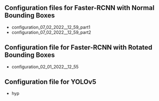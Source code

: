 ## Configuration files for Faster-RCNN with Normal Bounding Boxes

* configuration_07_02_2022__12_59_part1 
* configuration_07_02_2022__12_59_part2

## Configuration file for Faster-RCNN with Rotated Bounding Boxes

* configuration_02_01_2022__12_55 

## Configuration file for YOLOv5

* hyp
